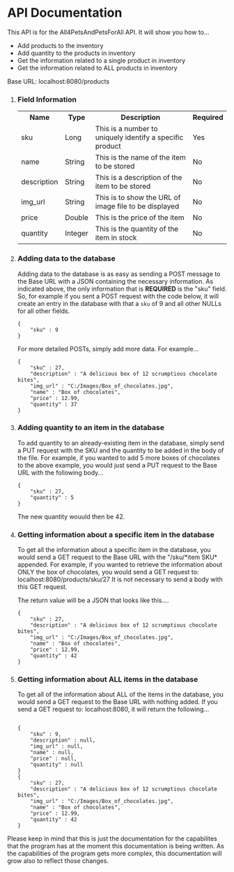 <h1>API Documentation</h1>
This API is for the All4PetsAndPetsForAll API.  It will show you how to...
<ul>
<li>Add products to the inventory</li>
<li>Add quantity to the products in inventory</li>
<li>Get the information related to a single product in inventory</li>
<li>Get the information related to ALL products in inventory</li>
</ul>
Base URL: localhost:8080/products
<ol>
<li>
<h3>Field Information</h3>
<table>
<tr>
<th>Name</th> <th>Type</th> <th>Description</th> <th>Required</th>
</tr>
<td>sku</td> <td>Long</td> <td>This is a number to uniquely identify a specific product</td> <td>Yes</td>
<tr>
<td>name</td> <td>String</td> <td>This is the name of the item to be stored</td> <td>No</td>
</tr>
<tr>
<td>description</td> <td>String</td> <td>This is a description of the item to be stored</td> <td>No</td>
</tr>
<tr>
<td>img_url</td> <td>String</td> <td>This is to show the URL of image file to be displayed</td> <td>No</td>
</tr>
<tr>
<td>price</td> <td>Double</td> <td>This is the price of the item</td> <td>No</td>
</tr>
<tr>
<td>quantity</td> <td>Integer</td> <td>This is the quantity of the item in stock</td> <td>No</td>
</tr>
</table>
</li>
<li>
<h3>Adding data to the database</h3>
Adding data to the database is as easy as sending a POST message to the Base URL with a JSON containing the necessary information.  As indicated above, the only information that is <strong>REQUIRED</strong> is the "sku" field.  So, for example if you sent a POST request with the code below, it will create an entry in the database with that a <code>sku</code> of 9 and all other NULLs for all other fields.
<pre><code>{
    "sku" : 9
}</code></pre>
For more detailed POSTs, simply add more data.  For example...
<pre><code>{
    "sku" : 27,
    "description" : "A delicious box of 12 scrumptious chocolate bites",
    "img_url" : "C:/Images/Box_of_chocolates.jpg",
    "name" : "Box of chocolates",
    "price" : 12.99,
    "quantity" : 37
}</code></pre>
</li>
<li>
<h3>Adding quantity to an item in the database</h3>
To add quantity to an already-existing item in the database, simply send a PUT request with the SKU and the quantity to be added in the body of the file.  For example, if you wanted to add 5 more boxes of chocolates to the above example, you would just send a PUT request to the Base URL with the following body...
<pre><code>{
    "sku" : 27,
    "quantity" : 5
}</code></pre>
The new quantity wouuld then be 42.
</li>
<li>
<h3>Getting information about a specific item in the database</h3>
To get all the information about a specific item in the database, you would send a GET request to the Base URL with the "/sku/*item SKU* appended.  For example, if you wanted to retrieve the information about ONLY the box of chocolates, you would send a GET request to: localhost:8080/products/sku/27  It is not necessary to send a body with this GET request.

The return value will be a JSON that looks like this....
<pre><code>{
    "sku" : 27,
    "description" : "A delicious box of 12 scrumptious chocolate bites",
    "img_url" : "C:/Images/Box_of_chocolates.jpg",
    "name" : "Box of chocolates",
    "price" : 12.99,
    "quantity" : 42
}</code></pre>
</li>
<li>
<h3>Getting information about ALL items in the database</h3>
To get all of the information about ALL of the items in the database, you would send a GET request to the Base URL with nothing added.  If you send a GET request to: localhost:8080, it will return the following...

<pre><code>
{
    "sku" : 9,
    "description" : null,
    "img_url" : null,
    "name" : null,
    "price" : null,
    "quantity" : null
}
{
    "sku" : 27,
    "description" : "A delicious box of 12 scrumptious chocolate bites",
    "img_url" : "C:/Images/Box_of_chocolates.jpg",
    "name" : "Box of chocolates",
    "price" : 12.99,
    "quantity" : 42
}</code></pre>
</li>
</ol>
Please keep in mind that this is just the documentation for the capabilites that the program has at the moment this documentation is being written.  As the capabilities of the program gets more complex, this documentation will grow also to reflect those changes.

